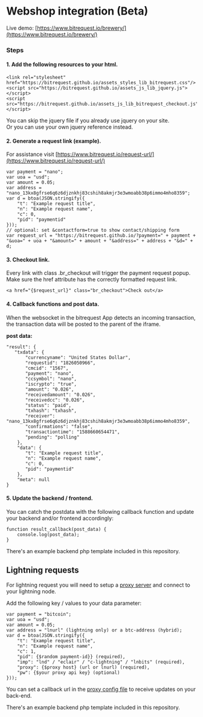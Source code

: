 # Webshop integration (Beta)  
Live demo: [https://www.bitrequest.io/brewery/](https://www.bitrequest.io/brewery/)

### Steps
#### 1. Add the following resources to your html.
    <link rel="stylesheet" href="https://bitrequest.github.io/assets_styles_lib_bitrequest.css"/>
    <script src="https://bitrequest.github.io/assets_js_lib_jquery.js"></script>
    <script src="https://bitrequest.github.io/assets_js_lib_bitrequest_checkout.js"></script>

You can skip the jquery file if you already use jquery on your site.  
Or you can use your own jquery reference instead.

#### 2. Generate a request link (example).  
For assistance visit [https://www.bitrequest.io/request-url/](https://www.bitrequest.io/request-url/)  

    var payment = "nano";
    var uoa = "usd";
    var amount = 0.05;
    var address = "nano_13kx8gfrse6q6z6djznkhj83cshih8akmjr3e3wmoabb38p6immo4mho8359";
    var d = btoa(JSON.stringify({
        "t": "Example request title",
        "n": "Example request name",
        "c": 0,
        "pid": "paymentid"
    }));
    // optional: set &contactform=true to show contact/shipping form
    var request_url = "https://bitrequest.github.io/?payment=" + payment + "&uoa=" + uoa + "&amount=" + amount + "&address=" + address + "&d=" + d;

#### 3. Checkout link.  
Every link with class .br_checkout will trigger the payment request popup. Make sure the href attribute has the correctly formatted request link.

    <a href="{$request_url}" class="br_checkout">Check out</a>

#### 4. Callback functions and post data.  
When the websocket in the bitrequest App detects an incoming transaction, the transaction data will be posted to the parent of the iframe.

**post data:**

    "result": {
       "txdata": {
           "currencyname": "United States Dollar",
           "requestid": "1826050966",
           "cmcid": "1567",
           "payment": "nano",
           "ccsymbol": "nano",
           "iscrypto": "true",
           "amount": "0.026",
           "receivedamount": "0.026",
           "receivedcc": "0.026",
           "status": "paid",
           "txhash": "txhash",
           "receiver": "nano_13kx8gfrse6q6z6djznkhj83cshih8akmjr3e3wmoabb38p6immo4mho8359",
           "confirmations": "false",
           "transactiontime": "1588660654471",
           "pending": "polling"
        },
        "data": {
           "t": "Example request title",
           "n": "Example request name",
           "c": 0,
           "pid": "paymentid"
        },
        "meta": null
    }

#### 5. Update the backend / frontend.  
You can catch the postdata with the following callback function and update your backend and/or frontend accordingly:

    function result_callback(post_data) {
        console.log(post_data);
    }

There's an example backend php template included in this repository.

## Lightning requests

For lightning request you will need to setup a [proxy server](https://github.com/bitrequest/bitrequest.github.io/tree/master/proxy) and connect to your lightning node.

Add the following key / values to your data parameter:

    var payment = "bitcoin";
    var uoa = "usd";
    var amount = 0.05;
    var address = "lnurl" (lightning only) or a btc-address (hybrid);
    var d = btoa(JSON.stringify({
        "t": "Example request title",
        "n": "Example request name",
        "c": 1,
        "pid": {$random payment-id}} (required),
        "imp": "lnd" / "eclair" / "c-lightning" / "lnbits" (required),
	    "proxy": {$proxy host} (url or lnurl) (required),
	    "pw": {$your proxy api key} (optional)
    }));

You can set a callback url in the [proxy config file](https://github.com/bitrequest/bitrequest.github.io/tree/master/proxy) to receive updates on your back-end.  

There's an example backend php template included in this repository.